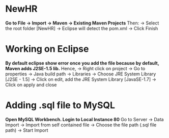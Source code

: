 # NewHR

**Go to File → Import → Maven → Existing Maven Projects**
Then:
-> Select the root folder [NewHR]
-> Eclipse will detect the pom.xml
-> Click Finish

# Working on Eclipse
**By default eclipse show error once you add the file because by default, Maven adds J2SE-1.5 lib.**
Hence,
-> Right click on project
-> Go to properties -> Java build path -> Libraries -> Choose JRE System Library [J2SE - 1.5]
-> Click on edit, add the JRE System Library [JavaSE-1.7]
-> Click on apply and close

# Adding .sql file to MySQL
**Open MySQL Workbench. Login to Local Instance 80**
Go to Server -> Data Import -> Import from self contained file -> Choose the file path (.sql file path) -> Start Import

